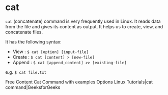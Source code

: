 # cat

`cat` (concatenate) command is very frequently used in Linux. It reads data from the file and gives its content as output. It helps us to create, view, and concatenate files.


It has the following syntax:

* View : `$ cat [option] [input-file]`
* Create : `$ cat [content] > [new-file]`
* Append : `$ cat [append_content] >> [existing-file]`

e.g. `$ cat file.txt`

<ResourceGroupTitle>Free Content</ResourceGroupTitle>
<BadgeLink colorScheme='yellow' badgeText='Read' href='https://www.tecmint.com/13-basic-cat-command-examples-in-linux/'>Cat Command with examples</BadgeLink>
<BadgeLink colorScheme='yellow' badgeText='Read' href='https://en.wikipedia.org/wiki/Cat_(Unix)'>Options</BadgeLink>
<BadgeLink badgeText='Watch' href='https://www.youtube.com/watch?v=exj5WMUJ11g'>Linux Tutorials|cat command|GeeksforGeeks</BadgeLink>
